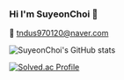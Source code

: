 ### Hi I'm SuyeonChoi 👋

<!--
**SuyeonChoi/SuyeonChoi** is a ✨ _special_ ✨ repository because its `README.md` (this file) appears on your GitHub profile.

Here are some ideas to get you started:

- 🔭 I’m currently working on ...
- 🌱 I’m currently learning ...
- 👯 I’m looking to collaborate on ...
- 🤔 I’m looking for help with ...
- 💬 Ask me about ...
- 📫 How to reach me: ...
- 😄 Pronouns: ...
- ⚡ Fun fact: ...
-->

📧 tndus970120@naver.com
<br>

![SuyeonChoi's GitHub stats](https://github-readme-stats.vercel.app/api?username=SuyeonChoi&bg_color=30,e96443,904e95&title_color=fff&text_color=fff)
<br>

[![Solved.ac Profile](http://mazassumnida.wtf/api/v2/generate_badge?boj=tndus0120)](https://solved.ac/tndus0120)

